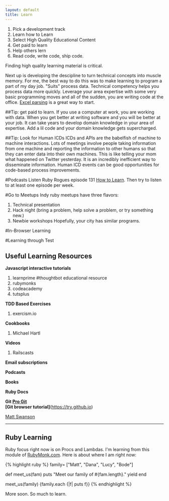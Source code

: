 ```yaml
---
layout: default
title: Learn
---
```


1. Pick a development track
2. Learn how to Learn
3. Select High Quality Educational Content
4. Get paid to learn
5. Help others lern
6. Read code, write code, ship code. 

Finding high quality learning material is critical. 

Next up is developing the descipline to turn technical concepts into muscle memory. For me, the best way to do this was to make learning to program a part of my day job. "Suits" process data. Technical competency helps you process data more quickly. Leverage your area expertise with some very basic programming moves and all of the sudden, you are writing code at the office. [Excel parsing](https://github.com/matthewnewell/spreadsheet-gem-examples) is a great way to start.

##Tip: get paid to learn. 
If you use a computer at work, you are working with data. When you get better at writing software and you will be better at your job. It can take years to develop domain knowledge in your area of expertise. Add a lil code and your domain knowledge gets supercharged.

##Tip: Look for Human ICDs
ICDs and APIs are the babelfish of machine to machine interactions. Lots of meetings involve people taking information from one machine and reporting the information to other humans so that they can enter data into their own machines. This is like telling your mom what happened on Twitter yesterday. It is an incredibly inefficient way to disseminate information.  Human ICD events can be good opportunities for code-based process improvements.

#Podcasts
Listen Ruby Rogues episode 131 [How to Learn](http://rubyrogues.com/131-rr-how-to-learn/). Then try to listen to at least one episode per week.

#Go to Meetups
Indy ruby meetups have three flavors:
1. Technical presentation
2. Hack night (bring a problem, help solve a problem, or try something new.)
3. Newbie workshops 
Hopefully, your city has similar programs.

#In-Browser Learning

#Learning through Test



Useful Learning Resources
--------------
**Javascript interactive tutorials**
1. learnprime #thoughtbot educational resource
2. rubymonks
3. codeacademy
4. tutsplus

**TDD Based Exercises**
1. exercism.io


**Cookbooks**
1. Michael Hartl

**Videos**
1. Railscasts

**Email subscriptions**

**Podcasts**

**Books**

**Ruby Docs**

**Git
[Pro Git](git-scm.com/book)  
[Git browser tutorial]**(https://try.github.io)

[Matt Swanson](http://www.mdswanson.com/)




-------------

Ruby Learning
-------------
Ruby focus right now is on Procs and Lambdas. I'm learning from this module of [RubyMonk.com](https://rubymonk.com/learning/books/4-ruby-primer-ascent/chapters/18-blocks/lessons/64-blocks-procs-lambdas). Here is about where I am right now:

{% highlight ruby %}
family= ["Matt", "Dana", "Lucy", "Bode"]

def meet_us(fam)
  puts "Meet our family of #{fam.length}."
  yield
end

meet_us(family) {family.each {|f| puts f}}
{% endhighlight %}

More soon. So much to learn.

